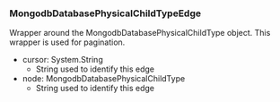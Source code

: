 ### MongodbDatabasePhysicalChildTypeEdge
Wrapper around the MongodbDatabasePhysicalChildType object. This wrapper is used for pagination.

- cursor: System.String
  - String used to identify this edge
- node: MongodbDatabasePhysicalChildType
  - String used to identify this edge
